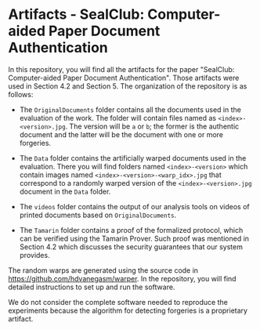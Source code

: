 # Artifacts - SealClub: Computer-aided Paper Document Authentication

In this repository, you will find all the artifacts for the paper "SealClub: 
Computer-aided Paper Document Authentication". Those artifacts were used in Section
4.2 and Section 5. The organization of the repository is as follows:
- The `OriginalDocuments` folder contains all the documents 
used in the evaluation of the work. The folder will contain files named as
`<index>-<version>.jpg`. The version will be `a` or `b`; the former is the
authentic document and the latter will be the document with one or more
forgeries.
- The `Data` folder contains the artificially warped documents used
in the evaluation. There you will find folders named `<index>-<version>` which
contain images named `<index>-<version>-<warp_idx>.jpg` that correspond to a
randomly warped version of the `<index>-<version>.jpg` document in the `Data`
folder.

- The `videos` folder contains the output of our analysis tools on videos of 
printed documents based on `OriginalDocuments`.
  
- The `Tamarin` folder contains a proof of the formalized protocol, which can be
 verified using the Tamarin Prover. Such proof was mentioned in Section 4.2 which
 discusses the security guarantees that our system provides.

The random warps are generated using the source code in
https://github.com/hdvanegasm/warper. In the repository, you will find detailed
instructions to set up and run the software.

We do not consider the complete software needed to reproduce the experiments
because the algorithm for detecting forgeries is a proprietary artifact.
